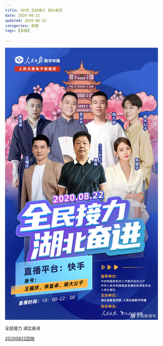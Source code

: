 ```yaml
---
title: 2020_全民接力 湖北奋进
date: 2020-08-22
updated: 2020-08-22
categories: 直播
tags: [直播]

---
```


![](https://raw.githubusercontent.com/rhenginium/image/main/img-.jpg)

全民接力 湖北奋进 

[20200822回放](https://www.bilibili.com/video/BV11A411J7Za?p=2)

